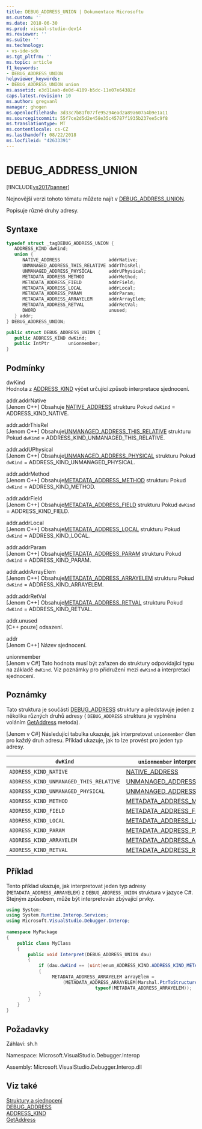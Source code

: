 ```yaml
---
title: DEBUG_ADDRESS_UNION | Dokumentace Microsoftu
ms.custom: ''
ms.date: 2018-06-30
ms.prod: visual-studio-dev14
ms.reviewer: ''
ms.suite: ''
ms.technology:
- vs-ide-sdk
ms.tgt_pltfrm: ''
ms.topic: article
f1_keywords:
- DEBUG_ADDRESS_UNION
helpviewer_keywords:
- DEBUG_ADDRESS_UNION union
ms.assetid: e3d11aab-de0d-4109-b5dc-11e07e64382d
caps.latest.revision: 10
ms.author: gregvanl
manager: ghogen
ms.openlocfilehash: 3d33c7b81f077fe95294ead2a89a607a4b9e1a11
ms.sourcegitcommit: 55f7ce2d5d2e458e35c45787f1935b237ee5c9f8
ms.translationtype: MT
ms.contentlocale: cs-CZ
ms.lasthandoff: 08/22/2018
ms.locfileid: "42633391"
---
```

# <a name="debugaddressunion"></a>DEBUG_ADDRESS_UNION
[!INCLUDE[vs2017banner](../../../includes/vs2017banner.md)]

Nejnovější verzi tohoto tématu můžete najít v [DEBUG_ADDRESS_UNION](https://docs.microsoft.com/visualstudio/extensibility/debugger/reference/debug-address-union).  
  
Popisuje různé druhy adresy.  
  
## <a name="syntax"></a>Syntaxe  
  
```cpp  
typedef struct _tagDEBUG_ADDRESS_UNION {  
   ADDRESS_KIND dwKind;  
   union {  
      NATIVE_ADDRESS                  addrNative;  
      UNMANAGED_ADDRESS_THIS_RELATIVE addrThisRel;  
      UNMANAGED_ADDRESS_PHYSICAL      addrUPhysical;  
      METADATA_ADDRESS_METHOD         addrMethod;  
      METADATA_ADDRESS_FIELD          addrField;  
      METADATA_ADDRESS_LOCAL          addrLocal;  
      METADATA_ADDRESS_PARAM          addrParam;  
      METADATA_ADDRESS_ARRAYELEM      addrArrayElem;  
      METADATA_ADDRESS_RETVAL         addrRetVal;  
      DWORD                           unused;  
   } addr;  
} DEBUG_ADDRESS_UNION;  
```  
  
```csharp  
public struct DEBUG_ADDRESS_UNION {  
   public ADDRESS_KIND dwKind;  
   public IntPtr       unionmember;  
}  
```  
  
## <a name="terms"></a>Podmínky  
 dwKind  
 Hodnota z [ADDRESS_KIND](../../../extensibility/debugger/reference/address-kind.md) výčet určující způsob interpretace sjednocení.  
  
 addr.addrNative  
 [Jenom C++] Obsahuje [NATIVE_ADDRESS](../../../extensibility/debugger/reference/native-address.md) strukturu Pokud `dwKind` = ADDRESS_KIND_NATIVE.  
  
 addr.addrThisRel  
 [Jenom C++] Obsahuje[UNMANAGED_ADDRESS_THIS_RELATIVE](../../../extensibility/debugger/reference/unmanaged-address-this-relative.md) strukturu Pokud `dwKind` = ADDRESS_KIND_UNMANAGED_THIS_RELATIVE.  
  
 addr.addUPhysical  
 [Jenom C++] Obsahuje[UNMANAGED_ADDRESS_PHYSICAL](../../../extensibility/debugger/reference/unmanaged-address-physical.md) strukturu Pokud `dwKind` = ADDRESS_KIND_UNMANAGED_PHYSICAL.  
  
 addr.addrMethod  
 [Jenom C++] Obsahuje[METADATA_ADDRESS_METHOD](../../../extensibility/debugger/reference/metadata-address-method.md) strukturu Pokud `dwKind` = ADDRESS_KIND_METHOD.  
  
 addr.addrField  
 [Jenom C++] Obsahuje[METADATA_ADDRESS_FIELD](../../../extensibility/debugger/reference/metadata-address-field.md) strukturu Pokud `dwKind` = ADDRESS_KIND_FIELD.  
  
 addr.addrLocal  
 [Jenom C++] Obsahuje[METADATA_ADDRESS_LOCAL](../../../extensibility/debugger/reference/metadata-address-local.md) strukturu Pokud `dwKind` = ADDRESS_KIND_LOCAL.  
  
 addr.addrParam  
 [Jenom C++] Obsahuje[METADATA_ADDRESS_PARAM](../../../extensibility/debugger/reference/metadata-address-param.md) strukturu Pokud `dwKind` = ADDRESS_KIND_PARAM.  
  
 addr.addrArrayElem  
 [Jenom C++] Obsahuje[METADATA_ADDRESS_ARRAYELEM](../../../extensibility/debugger/reference/metadata-address-arrayelem.md) strukturu Pokud `dwKind` = ADDRESS_KIND_ARRAYELEM.  
  
 addr.addrRetVal  
 [Jenom C++] Obsahuje[METADATA_ADDRESS_RETVAL](../../../extensibility/debugger/reference/metadata-address-retval.md) strukturu Pokud `dwKind` = ADDRESS_KIND_RETVAL.  
  
 addr.unused  
 [C++ pouze] odsazení.  
  
 addr  
 [Jenom C++] Název sjednocení.  
  
 unionmember  
 [Jenom v C#] Tato hodnota musí být zařazen do struktury odpovídající typu na základě `dwKind`. Viz poznámky pro přidružení mezi `dwKind` a interpretaci sjednocení.  
  
## <a name="remarks"></a>Poznámky  
 Tato struktura je součástí [DEBUG_ADDRESS](../../../extensibility/debugger/reference/debug-address.md) struktury a představuje jeden z několika různých druhů adresy ( `DEBUG_ADDRESS` struktura je vyplněna voláním [GetAddress](../../../extensibility/debugger/reference/idebugaddress-getaddress.md) metoda).  
  
 [Jenom v C#] Následující tabulka ukazuje, jak interpretovat `unionmember` člen pro každý druh adresu. Příklad ukazuje, jak to lze provést pro jeden typ adresy.  
  
|`dwKind`|`unionmember` interpretováno jako|  
|--------------|----------------------------------|  
|`ADDRESS_KIND_NATIVE`|[NATIVE_ADDRESS](../../../extensibility/debugger/reference/native-address.md)|  
|`ADDRESS_KIND_UNMANAGED_THIS_RELATIVE`|[UNMANAGED_ADDRESS_THIS_RELATIVE](../../../extensibility/debugger/reference/unmanaged-address-this-relative.md)|  
|`ADDRESS_KIND_UNMANAGED_PHYSICAL`|[UNMANAGED_ADDRESS_PHYSICAL](../../../extensibility/debugger/reference/unmanaged-address-physical.md)|  
|`ADDRESS_KIND_METHOD`|[METADATA_ADDRESS_METHOD](../../../extensibility/debugger/reference/metadata-address-method.md)|  
|`ADDRESS_KIND_FIELD`|[METADATA_ADDRESS_FIELD](../../../extensibility/debugger/reference/metadata-address-field.md)|  
|`ADDRESS_KIND_LOCAL`|[METADATA_ADDRESS_LOCAL](../../../extensibility/debugger/reference/metadata-address-local.md)|  
|`ADDRESS_KIND_PARAM`|[METADATA_ADDRESS_PARAM](../../../extensibility/debugger/reference/metadata-address-param.md)|  
|`ADDRESS_KIND_ARRAYELEM`|[METADATA_ADDRESS_ARRAYELEM](../../../extensibility/debugger/reference/metadata-address-arrayelem.md)|  
|`ADDRESS_KIND_RETVAL`|[METADATA_ADDRESS_RETVAL](../../../extensibility/debugger/reference/metadata-address-retval.md)|  
  
## <a name="example"></a>Příklad  
 Tento příklad ukazuje, jak interpretovat jeden typ adresy (`METADATA_ADDRESS_ARRAYELEM`) z `DEBUG_ADDRESS_UNION` struktura v jazyce C#. Stejným způsobem, může být interpretován zbývající prvky.  
  
```csharp  
using System;  
using System.Runtime.Interop.Services;  
using Microsoft.VisualStudio.Debugger.Interop;  
  
namespace MyPackage  
{  
    public class MyClass  
    {  
        public void Interpret(DEBUG_ADDRESS_UNION dau)  
        {  
            if (dau.dwKind == (uint)enum_ADDRESS_KIND.ADDRESS_KIND_METADATA_ARRAYELEM)  
            {  
                 METADATA_ADDRESS_ARRAYELEM arrayElem =  
                     (METADATA_ADDRESS_ARRAYELEM)Marshal.PtrToStructure(dau.unionmember,  
                                 typeof(METADATA_ADDRESS_ARRAYELEM));  
            }  
        }  
    }  
}  
```  
  
## <a name="requirements"></a>Požadavky  
 Záhlaví: sh.h  
  
 Namespace: Microsoft.VisualStudio.Debugger.Interop  
  
 Assembly: Microsoft.VisualStudio.Debugger.Interop.dll  
  
## <a name="see-also"></a>Viz také  
 [Struktury a sjednocení](../../../extensibility/debugger/reference/structures-and-unions.md)   
 [DEBUG_ADDRESS](../../../extensibility/debugger/reference/debug-address.md)   
 [ADDRESS_KIND](../../../extensibility/debugger/reference/address-kind.md)   
 [GetAddress](../../../extensibility/debugger/reference/idebugaddress-getaddress.md)

